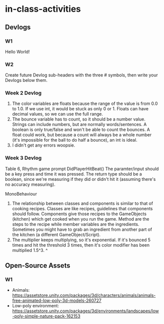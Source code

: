 # in-class-activities
## Devlogs
### W1
Hello World! 

### W2
Create future Devlog sub-headers with the three # symbols, then write your Devlogs below them.

### Week 2 Devlog
1. The color variables are floats because the range of the value is from 0.0 to 1.0. If we use int, it would be stuck as only 0 or 1. Floats can have decimal values, so we can use the full range. 
2. The bounce variable has to count, so it should be a number value. Strings can include numbers, but are normally words/sentences. A boolean is only true/false and won't be able to count the bounces. 
    A float could work, but because a count will always be a whole number (it's impossible for the ball to do half a bounce), an int is ideal. 
3. I didn't get any errors woopsie. 

### Week 3 Devlog
Table 6, Rhythm game prompt 
DidPlayerHitBeat() 
The paramter/input should be a key press and time it was pressed. 
The return type should be a boolean, since we're measuring if they did or didn't hit it (assuming there's no accuracy measuring). 

MonoBehaviour
1. The relationship between classes and components is similar to that of cooking recipes. Classes are like recipes, guidelines that components should follow. Components give those recipes to the GameObjects (kitchen) which get cooked when you run the game. 
    Method are the steps to the recipe while member variables are the ingredients. Sometimes you might have to grab an ingredient from another part of the kitchen (a different GameObject/Script). 
2. The multiplier keeps multiplying, so it's exponential. If it's bounced 5 times and hit the threshold 3 times, then it's color modifier has been multiplied 1.5^3. ^

## Open-Source Assets
### W1
- Animals: https://assetstore.unity.com/packages/3d/characters/animals/animals-free-animated-low-poly-3d-models-260727 
- Low-poly environment: https://assetstore.unity.com/packages/3d/environments/landscapes/low-poly-simple-nature-pack-162153 